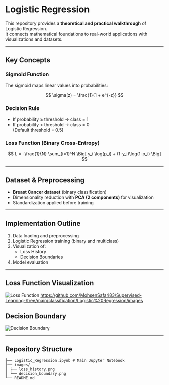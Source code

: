 # Logistic Regression

This repository provides a **theoretical and practical walkthrough** of Logistic Regression.  
It connects mathematical foundations to real-world applications with visualizations and datasets.


---

## Key Concepts

### Sigmoid Function
The sigmoid maps linear values into probabilities:
  
$$
\sigma(z) = \frac{1}{1 + e^{-z}}
$$

### Decision Rule
- If probability ≥ threshold → class = 1  
- If probability < threshold → class = 0  
(Default threshold = 0.5)

### Loss Function (Binary Cross-Entropy)

$$
L = -\frac{1}{N} \sum_{i=1}^N \Big[ y_i \log(p_i) + (1-y_i)\log(1-p_i) \Big]
$$

---

##  Dataset & Preprocessing

- **Breast Cancer dataset** (binary classification)  
- Dimensionality reduction with **PCA (2 components)** for visualization  
- Standardization applied before training

---

## Implementation Outline

1. Data loading and preprocessing  
2. Logistic Regression training (binary and multiclass)  
3. Visualization of:
   - Loss History
   - Decision Boundaries  
4. Model evaluation

---

## Loss Function Visualization
![Loss Function](Supervised-Learning-/tree/main/classification/Logistic%20Regression/images/loss_history.png)
https://github.com/MohsenSafari83/Supervised-Learning-/tree/main/classification/Logistic%20Regression/images
## Decision Boundary
![Decision Boundary](Supervised-Learning-/tree/main/classification/Logistic%20Regression/images/decision_boundary.png)

---

## Repository Structure
```
├── Logistic_Regression.ipynb # Main Jupyter Notebook
├── images/
│ ├── loss_history.png
│ └── decision_boundary.png
└── README.md
```
